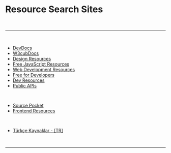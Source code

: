 # Resource Search Sites

<br>

---

<br>

- [DevDocs](https://devdocs.io/)
- [W3cubDocs](https://docs.w3cub.com/)
- [Design Resources](https://designresourc.es/)
- [Free JavaScript Resources](https://www.java5cript.com/)
- [Web Development Resources](https://web-dev-resources.com/)
- [Free for Developers](https://free-for.dev/)
- [Dev Resources](https://devresourc.es/)
- [Public APIs](https://publicapis.dev/)

<br>

- [Source Pocket](https://sourcepocket.netlify.app/)
- [Frontend Resources](https://fe-resources.vercel.app/)

<br>

- [Türkçe Kaynaklar - [TR]](https://turkcekaynaklar.com/)

<br>

---
